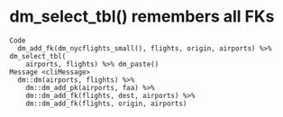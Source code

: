 # dm_select_tbl() remembers all FKs

    Code
      dm_add_fk(dm_nycflights_small(), flights, origin, airports) %>% dm_select_tbl(
        airports, flights) %>% dm_paste()
    Message <cliMessage>
      dm::dm(airports, flights) %>%
        dm::dm_add_pk(airports, faa) %>%
        dm::dm_add_fk(flights, dest, airports) %>%
        dm::dm_add_fk(flights, origin, airports)

